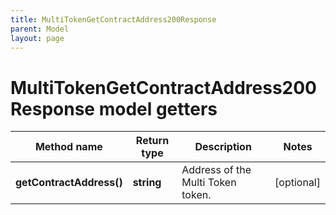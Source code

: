 ```yaml
---
title: MultiTokenGetContractAddress200Response
parent: Model
layout: page
---
```


# MultiTokenGetContractAddress200Response model getters

Method name | Return type | Description | Notes
------------ | ------------- | ------------- | -------------
**getContractAddress()** | **string** | Address of the Multi Token token. | [optional]

